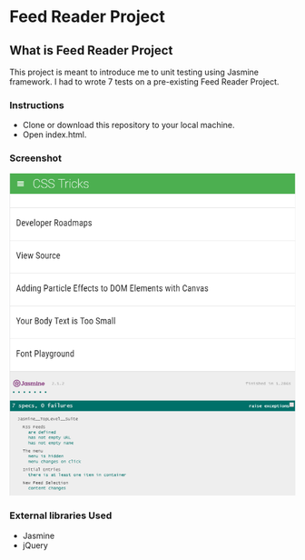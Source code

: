 # Feed Reader Project

## What is Feed Reader Project

This project is meant to introduce me to unit testing using Jasmine framework.
I had to wrote 7 tests on a pre-existing Feed Reader Project.

### Instructions

* Clone or download this repository to your local machine. 
* Open index.html.

### Screenshot

![Screenshot](img/screenshot.png "Screenshot of the feed reader")


### External libraries Used

* Jasmine
* jQuery
